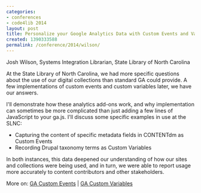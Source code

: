 ```yaml
---
categories:
- conferences
- code4lib 2014
layout: post
title: Personalize your Google Analytics Data with Custom Events and Variables
created: 1390333588
permalink: /conference/2014/wilson/
---
```

Josh Wilson, Systems Integration Librarian, State Library of North Carolina

At the State Library of North Carolina, we had more specific questions about the use of our digital collections than standard GA could provide. A few implementations of custom events and custom variables later, we have our answers.

I'll demonstrate how these analytics add-ons work, and why implementation can sometimes be more complicated than just adding a few lines of JavaScript to your ga.js. I'll discuss some specific examples in use at the SLNC:

<ul>
    <li>Capturing the content of specific metadata fields in CONTENTdm as Custom Events</li>
    <li>Recording Drupal taxonomy terms as Custom Variables</li>
</ul>

In both instances, this data deepened our understanding of how our sites and collections were being used, and in turn, we were able to report usage more accurately to content contributors and other stakeholders.

More on: <a href="https://developers.google.com/analytics/devguides/collection/gajs/eventTrackerGuide">GA Custom Events</a> | <a href="https://developers.google.com/analytics/devguides/collection/gajs/gaTrackingCustomVariables">GA Custom Variables</a>
